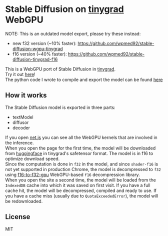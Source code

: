 # Stable Diffusion on [tinygrad](https://github.com/tinygrad/tinygrad) WebGPU

NOTE: This is an outdated model export, please try these instead:
- new f32 version (~10% faster): https://github.com/wpmed92/stable-diffusion-wgpu-tinygrad
- f16 version (~40% faster): https://github.com/wpmed92/stable-diffusion-tinygrad-f16

This is a WebGPU port of Stable Diffusion in [tinygrad](https://github.com/tinygrad/tinygrad).<br>
Try it out [here](https://softwiredtech.github.io/stable-diffusion-webgpu/)!<br>
The python code I wrote to compile and export the model can be found [here](https://github.com/tinygrad/tinygrad/blob/master/examples/webgpu/stable_diffusion/compile.py)

## How it works

The Stable Diffusion model is exported in three parts:
- textModel
- diffusor
- decoder

If you open [net.js](./net.js) you can see all the WebGPU kernels that are involved in the inference.<br>
When you open the page for the first time, the model will be downloaded from [huggingface](https://huggingface.co/wpmed/tinygrad-sd-f16/resolve/main) in tinygrad's safetensor format. The model is in f16 to optimize download speed.<br>
Since the computation is done in `f32` in the model, and since `shader-f16` is not yet supported in production Chrome, the model is decompressed to `f32` using [f16-to-f32-gpu](https://github.com/wpmed92/f16-to-f32-gpu) WebGPU-based `f16` decompression library.<br>
When you open the site a second time, the model will be loaded from the `IndexedDB` cache into which it was saved on first visit. If you have a full cache hit, the model will be decompressed, compiled and ready to use. If you have a cache miss (usually due to `QuotaExceededError`), the model will be redownloaded.

## License

MIT
